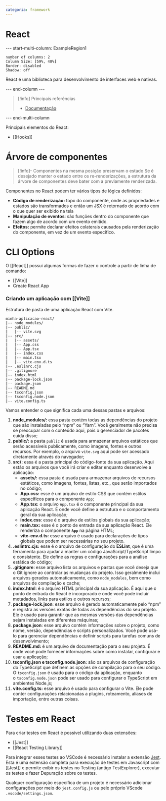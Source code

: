 ```yaml
---
categoria: framework
---
```

# React

--- start-multi-column: ExampleRegion1  
```column-settings  
number of columns: 2
Column Size: [59%, 40%]
Border: disabled
Shadow: off
```

React é uma biblioteca para desenvolvimento de interfaces web e nativas.

--- end-column ---

> [!info] Principais referências
> - [Documentação](https://react.dev/learn)

--- end-multi-column

Principais elementos do React:

- [[Hooks]]

# Árvore de componentes

> [!info]- Componentes na mesma posição preservam o estado
> Se é desejado manter o estado entre os re-renderizações, a estrutura da árvore de componentes deve bater com a previamente renderizada.

Componentes no React podem ter vários tipos de lógica definidos:

- **Código de renderização:** topo do componente, onde as propriedades e estados são transformados e então um JSX é retornado de acordo com o que quer ser exibido na tela
- **Manipulação de eventos**: são funções dentro do componente que fazem algo de acordo com um evento emitido.
- **Efeitos:** permite declarar efeitos colaterais causados pela renderização do componente, em vez de um evento específico.

# CLI Options

O [[React]] possui algumas formas de fazer o controle a partir de linha de comando:

- [[Vite]]
- Create React App


### Criando um aplicação com [[Vite]]

Estrutura de pasta de uma aplicação React com Vite.

```
minha-aplicacao-react/
|-- node_modules/
|-- public/
|   |-- vite.svg
|-- src/
|   |-- assets/
|   |-- App.css
|   |-- App.tsx
|   |-- index.css
|   |-- main.tsx
|   |-- vite-env.d.ts
|-- .eslinrc.cjs
|-- .gitignore
|-- index.html
|-- package-lock.json
|-- package.json
|-- README.md
|-- tsconfig.json
|-- tsconfig.node.json
|-- vite.config.ts
```

Vamos entender o que significa cada uma dessas pastas e arquivos:

1. **node_modules/:** essa pasta contém todas as dependências do projeto que são instaladas pelo “npm” ou “Yarn”. Você geralmente não precisa se preocupar com o conteúdo aqui, pois o gerenciador de pacotes cuida disso;
2. **public/:** a pasta `public` é usada para armazenar arquivos estáticos que serão acessíveis publicamente, como imagens, fontes e outros recursos. Por exemplo, o arquivo `vite.svg` aqui pode ser acessado diretamente através do navegador;
3. **src/:** essa é a pasta principal do código-fonte da sua aplicação. Aqui estão os arquivos que você irá criar e editar enquanto desenvolve a aplicação:
    - **assets/:** essa pasta é usada para armazenar arquivos de recursos estáticos, como imagens, fontes, listas, etc., que serão importados no código;
    - **App.css:** esse é um arquivo de estilo CSS que contém estilos específicos para o componente `App`;
    - **App.tsx:** o arquivo `App.tsx` é o componente principal da sua aplicação React. É onde você define a estrutura e o comportamento geral da sua aplicação;
    - **index.css**: esse é o arquivo de estilos globais da sua aplicação;
    - **main.tsx:** esse é o ponto de entrada da sua aplicação React. Ele renderiza o componente **`App`** na página HTML;
    - **vite-env.d.ts:** esse arquivo é usado para declarações de tipos globais que podem ser necessárias no seu projeto.
4. **.eslintrc.cjs:** esse é o arquivo de configuração do **ESLint**, que é uma ferramenta para ajudar a manter um código JavaScript/TypeScript limpo e consistente. Ele define as regras e configurações para a análise estática do código;
5. **.gitignore**: esse arquivo lista os arquivos e pastas que você deseja que o Git ignore ao controlar as mudanças do projeto. Isso geralmente inclui arquivos gerados automaticamente, como `node_modules`, bem como arquivos de compilação e cache;
6. **index.html**: é o arquivo HTML principal da sua aplicação. É aqui que o ponto de entrada do React é incorporado e onde você pode incluir metadados, links para estilos e outros recursos;
7. **package-lock.json**: esse arquivo é gerado automaticamente pelo “npm” e registra as versões exatas de todas as dependências do seu projeto. Ele é usado para garantir que as mesmas versões das dependências sejam instaladas em diferentes máquinas;
8. **package.json**: esse arquivo contém informações sobre o projeto, como nome, versão, dependências e scripts personalizados. Você pode usá-lo para gerenciar dependências e definir scripts para tarefas comuns de desenvolvimento;
9. **README.md:** é um arquivo de documentação para o seu projeto. É onde você pode fornecer informações sobre como instalar, configurar e usar a aplicação;
10. **tsconfig.json e tsconfig.node.json:** são os arquivos de configuração do TypeScript que definem as opções de compilação para o seu código. O `tsconfig.json` é usado para o código da aplicação, enquanto o `tsconfig.node.json` pode ser usado para configurar o TypeScript em ambientes Node.js;
11. **vite.config.ts:** esse arquivo é usado para configurar o Vite. Ele pode conter configurações relacionadas a plugins, roteamento, aliases de importação, entre outras coisas.

# Testes em React

Para criar testes em React é possível utilizando duas extensões:

- [[Jest]]
- [[React Testing Library]]

Para integrar esses testes ao VSCode é necessário instalar a extensão [Jest](https://github.com/jest-community/vscode-jest). Esta é uma extensão completa para execução de testes em Javascript com [[Jest]] e permite exibir os testes no Testing (antigo TestExplorer), executar os testes e fazer Depuração sobre os testes.

Qualquer configuração específica de um projeto é necessário adicionar configurações por meio do `jest.config.js` ou pelo próprio VScode `.vscode/settings.json`.

